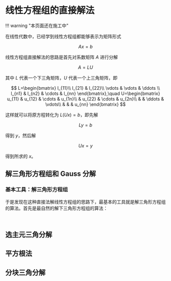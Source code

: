 <link rel="stylesheet" href="../../../../css/counter.css" />

# 线性方程组的直接解法

!!! warning "本页面还在施工中"

在线性代数中，已经学到线性方程组都能够表示为矩阵形式

$$
Ax=b
$$

线性方程组直接解法的思路是首先对系数矩阵 $A$ 进行分解

$$
A=LU
$$

其中 $L$ 代表一个下三角矩阵，$U$ 代表一个上三角矩阵，即

$$
L=\begin{bmatrix}
    l_{11}\\
    l_{21} & l_{22}\\
    \vdots & \vdots & \ddots \\
    l_{n1} & l_{n2} & \cdots & l_{nn}
\end{bmatrix},\quad
U=\begin{bmatrix}
    u_{11} & u_{12} & \cdots & u_{1n}\\
           & u_{22} & \cdots & u_{2n}\\
           &        & \ddots & \vdots\\
           &        &        & u_{nn}
\end{bmatrix}
$$

这样就可以将原方程转化为 $L(Ux)=b$，即先解

$$
Ly=b
$$

得到 $y$，然后解

$$
Ux=y
$$

得到所求的 $x$。

## 解三角形方程组和 Gauss 分解

### 基本工具：解三角形方程组

于是发现在这种直接法解线性方程组的思路下，最基本的工具就是解三角形方程组的算法。首先是最自然的解下三角形方程组的算法：

```pseudocode


```

## 选主元三角分解

## 平方根法

## 分块三角分解